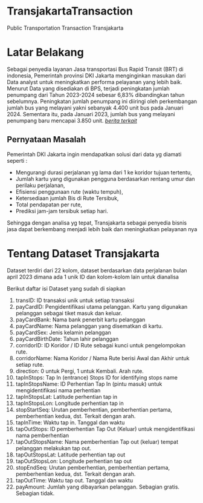 # TransjakartaTransaction
Public Transportation Transaction Transjakarta
# **Latar Belakang**
Sebagai penyedia layanan Jasa transportasi Bus Rapid Transit (BRT) di indonesia, Pemerintah provinsi DKI Jakarta menginginkan masukan dari Data analyst untuk meningkatkan performa pelayanan yang lebih baik.
Menurut Data yang disediakan di BPS, terjadi peningkatan jumlah penumpang dari Tahun 2023-2024 sebesar 6,83% dibandingkan tahun sebelumnya. 
Peningkatan jumlah penumpang ini diiringi oleh perkembangan jumlah bus yang melayani yakni sebanyak 4.400 unit bus pada Januari 2024. Sementara itu, pada Januari 2023, jumlah bus yang melayani penumpang baru mencapai 3.850 unit. [_berita terkait_](https://www.antaranews.com/berita/3992097/jumlah-penumpang-transjakarta-januari-2024-capai-30-juta)

## Pernyataan Masalah
Pemerintah DKI Jakarta ingin mendapatkan solusi dari data yg diamati seperti :
- Mengurangi durasi perjalanan yg lama dari 1 ke koridor tujuan tertentu,
- Jumlah kartu yang digunakan pengguna berdasarkan rentang umur dan perilaku perjalanan, 
- Efisiensi penggunaan rute (waktu tempuh),
- Ketersediaan jumlah Bis di Rute Tersibuk,
- Total pendapatan per rute,
- Prediksi jam-jam tersibuk setiap hari.

Sehingga dengan analisa yg tepat, Transjakarta sebagai penyedia bisnis jasa dapat berkembang menjadi lebih baik dan meningkatkan pelayanan nya

# **Tentang Dataset Transjakarta**
Dataset terdiri dari 22 kolom, dataset berdasarkan data perjalanan bulan april 2023 dimana ada 1 unik ID dan kolom-kolom lain untuk dianalisa

Berikut daftar isi Dataset yang sudah di siapkan
1.	transID: ID transaksi unik untuk setiap transaksi
2.	payCardID: Pengidentifikasi utama pelanggan. Kartu yang digunakan pelanggan sebagai tiket masuk dan keluar.
3.	payCardBank: Nama bank penerbit kartu pelanggan
4.	payCardName: Nama pelanggan yang disematkan di kartu.
5.	payCardSex: Jenis kelamin pelanggan
6.	payCardBirthDate: Tahun lahir pelanggan
7.	corridorID: ID Koridor / ID Rute sebagai kunci untuk pengelompokan rute.
8.	corridorName: Nama Koridor / Nama Rute berisi Awal dan Akhir untuk setiap rute.
9.	direction: 0 untuk Pergi, 1 untuk Kembali. Arah rute.
10.	tapInStops: Tap In (entrance) Stops ID for identifying stops name
11.	tapInStopsName: ID Perhentian Tap In (pintu masuk) untuk mengidentifikasi nama perhentian
12.	tapInStopsLat: Latitude perhentian tap in
13.	tapInStopsLon: Longitude perhentian tap in
14.	stopStartSeq: Urutan pemberhentian, pemberhentian pertama, pemberhentian kedua, dst. Terkait dengan arah.
15.	tapInTime: Waktu tap in. Tanggal dan waktu
16.	tapOutStops: ID pemberhentian Tap Out (Keluar) untuk mengidentifikasi nama pemberhentian
17.	tapOutStopsName: Nama pemberhentian Tap out (keluar) tempat pelanggan melakukan tap out.
18.	tapOutStopsLat: Latitude perhentian tap out
19.	tapOutStopsLon: Longitude perhentian tap out
20.	stopEndSeq: Urutan pemberhentian, pemberhentian pertama, pemberhentian kedua, dst. Terkait dengan arah.
21.	tapOutTime: Waktu tap out. Tanggal dan waktu
22.	payAmount: Jumlah yang dibayarkan pelanggan. Sebagian gratis. Sebagian tidak.
